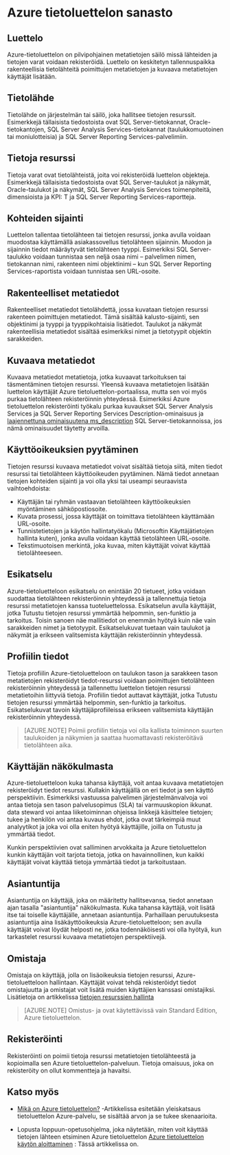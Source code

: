 <properties
   pageTitle="Azure tietoluettelon terminologiaa | Microsoft Azure"
   description="Tässä artikkelissa esitellään käsitteitä ja termit Azure tietoluettelon ohjeissa."
   services="data-catalog"
   documentationCenter=""
   authors="steelanddata"
   manager="NA"
   editor=""
   tags=""/>
<tags
   ms.service="data-catalog"
   ms.devlang="NA"
   ms.topic="article"
   ms.tgt_pltfrm="NA"
   ms.workload="data-catalog"
   ms.date="09/21/2016"
   ms.author="maroche"/>

# <a name="azure-data-catalog-terminology"></a>Azure tietoluettelon sanasto

## <a name="catalog"></a>Luettelo

Azure-tietoluettelon on pilvipohjainen metatietojen säilö missä lähteiden ja tietojen varat voidaan rekisteröidä. Luettelo on keskitetyn tallennuspaikka rakenteellisia tietolähteitä poimittujen metatietojen ja kuvaava metatietojen käyttäjät lisätään.

## <a name="data-source"></a>Tietolähde

Tietolähde on järjestelmän tai säilö, joka hallitsee tietojen resurssit. Esimerkkejä tällaisista tiedostoista ovat SQL Server-tietokannat, Oracle-tietokantojen, SQL Server Analysis Services-tietokannat (taulukkomuotoinen tai moniulotteisia) ja SQL Server Reporting Services-palvelimiin.

## <a name="data-asset"></a>Tietoja resurssi

Tietoja varat ovat tietolähteistä, joita voi rekisteröidä luettelon objekteja. Esimerkkejä tällaisista tiedostoista ovat SQL Server-taulukot ja näkymät, Oracle-taulukot ja näkymät, SQL Server Analysis Services toimenpiteitä, dimensioista ja KPI: T ja SQL Server Reporting Services-raportteja.

## <a name="data-asset-location"></a>Kohteiden sijainti

Luettelon tallentaa tietolähteen tai tietojen resurssi, jonka avulla voidaan muodostaa käyttämällä asiakassovellus tietolähteen sijainnin. Muodon ja sijainnin tiedot määräytyvät tietolähteen tyyppi. Esimerkiksi SQL Server-taulukko voidaan tunnistaa sen neljä osaa nimi – palvelimen nimen, tietokannan nimi, rakenteen nimi objektinimi – kun SQL Server Reporting Services-raportista voidaan tunnistaa sen URL-osoite.

## <a name="structural-metadata"></a>Rakenteelliset metatiedot

Rakenteelliset metatiedot tietolähdettä, jossa kuvataan tietojen resurssi rakenteen poimittujen metatiedot. Tämä sisältää kalusto-sijainti, sen objektinimi ja tyyppi ja tyyppikohtaisia lisätiedot. Taulukot ja näkymät rakenteellisia metatiedot sisältää esimerkiksi nimet ja tietotyypit objektin sarakkeiden.

## <a name="descriptive-metadata"></a>Kuvaava metatiedot

Kuvaava metatiedot metatietoja, jotka kuvaavat tarkoituksen tai täsmentäminen tietojen resurssi. Yleensä kuvaava metatietojen lisätään luettelon käyttäjät Azure tietoluettelon-portaalissa, mutta sen voi myös purkaa tietolähteen rekisteröinnin yhteydessä. Esimerkiksi Azure tietoluettelon rekisteröinti työkalu purkaa kuvaukset SQL Server Analysis Services ja SQL Server Reporting Services Description-ominaisuus ja [laajennettuna ominaisuutena ms_description](https://technet.microsoft.com/library/ms190243.aspx) SQL Server-tietokannoissa, jos nämä ominaisuudet täytetty arvoilla.

## <a name="request-access"></a>Käyttöoikeuksien pyytäminen

Tietojen resurssi kuvaava metatiedot voivat sisältää tietoja siitä, miten tiedot resurssi tai tietolähteen käyttöoikeuden pyytäminen. Nämä tiedot annetaan tietojen kohteiden sijainti ja voi olla yksi tai useampi seuraavista vaihtoehdoista:

- Käyttäjän tai ryhmän vastaavan tietolähteen käyttöoikeuksien myöntäminen sähköpostiosoite.
- Kuvata prosessi, jossa käyttäjät on toimittava tietolähteen käyttämään URL-osoite.
- Tunnistetietojen ja käytön hallintatyökalu (Microsoftin Käyttäjätietojen hallinta kuten), jonka avulla voidaan käyttää tietolähteen URL-osoite.
- Tekstimuotoisen merkintä, joka kuvaa, miten käyttäjät voivat käyttää tietolähteeseen.

## <a name="preview"></a>Esikatselu

Azure-tietoluetteloon esikatselu on enintään 20 tietueet, jotka voidaan suodattaa tietolähteen rekisteröinnin yhteydessä ja tallennettuja tietoja resurssi metatietojen kanssa tuoteluettelossa. Esikatselun avulla käyttäjät, jotka Tutustu tietojen resurssi ymmärtää helpommin, sen-funktio ja tarkoitus. Toisin sanoen näe mallitiedot on enemmän hyötyä kuin näe vain sarakkeiden nimet ja tietotyypit.
Esikatselukuvat tuetaan vain taulukot ja näkymät ja erikseen valitsemista käyttäjän rekisteröinnin yhteydessä.

## <a name="data-profile"></a>Profiilin tiedot

Tietoja profiilin Azure-tietoluetteloon on taulukon tason ja sarakkeen tason metatietojen rekisteröidyt tiedot-resurssi voidaan poimittujen tietolähteen rekisteröinnin yhteydessä ja tallennettu luettelon tietojen resurssi metatietoihin liittyviä tietoja. Profiilin tiedot auttavat käyttäjät, jotka Tutustu tietojen resurssi ymmärtää helpommin, sen-funktio ja tarkoitus. Esikatselukuvat tavoin käyttäjäprofiileissa erikseen valitsemista käyttäjän rekisteröinnin yhteydessä.

> [AZURE.NOTE] Poimii profiilin tietoja voi olla kallista toiminnon suurten taulukoiden ja näkymien ja saattaa huomattavasti rekisteröitävä tietolähteen aika.

## <a name="user-perspective"></a>Käyttäjän näkökulmasta

Azure-tietoluetteloon kuka tahansa käyttäjä, voit antaa kuvaava metatietojen rekisteröidyt tiedot resurssi. Kullakin käyttäjällä on eri tiedot ja sen käyttö perspektiivin. Esimerkiksi vastuussa palvelimen järjestelmänvalvoja voi antaa tietoja sen tason palvelusopimus (SLA) tai varmuuskopion ikkunat. data steward voi antaa liiketoiminnan ohjeissa linkkejä käsittelee tietojen; tukee ja henkilön voi antaa kuvaus ehdot, jotka ovat tärkeimpiä muut analyytikot ja joka voi olla eniten hyötyä käyttäjille, joilla on Tutustu ja ymmärtää tiedot.

Kunkin perspektiivien ovat salliminen arvokkaita ja Azure tietoluettelon kunkin käyttäjän voit tarjota tietoja, jotka on havainnollinen, kun kaikki käyttäjät voivat käyttää tietoja ymmärtää tiedot ja tarkoitustaan.

## <a name="expert"></a>Asiantuntija

Asiantuntija on käyttäjä, joka on määritetty hallitsevansa, tiedot annetaan ajan tasalla "asiantuntija" näkökulmasta. Kuka tahansa käyttäjä, voit lisätä itse tai toiselle käyttäjälle, annetaan asiantuntija. Parhaillaan peruutuksesta asiantuntija aina lisäkäyttöoikeuksia Azure-tietoluetteloon; sen avulla käyttäjät voivat löydät helposti ne, jotka todennäköisesti voi olla hyötyä, kun tarkastelet resurssi kuvaava metatietojen perspektiivejä.

## <a name="owner"></a>Omistaja

Omistaja on käyttäjä, jolla on lisäoikeuksia tietojen resurssi, Azure-tietoluetteloon hallintaan. Käyttäjät voivat tehdä rekisteröidyt tiedot omistajuutta ja omistajat voit lisätä muiden käyttäjien kanssasi omistajiksi. Lisätietoja on artikkelissa [tietojen resurssien hallinta](data-catalog-how-to-manage.md)  
> [AZURE.NOTE] Omistus- ja ovat käytettävissä vain Standard Edition, Azure tietoluettelon.

## <a name="registration"></a>Rekisteröinti

Rekisteröinti on poimii tietoja resurssi metatietojen tietolähteestä ja kopioimalla sen Azure tietoluettelon-palveluun. Tietoja omaisuus, joka on rekisteröity on ollut kommentteja ja havaitsi.

## <a name="see-also"></a>Katso myös

- [Mikä on Azure tietoluettelon?](data-catalog-what-is-data-catalog.md) -Artikkelissa esitetään yleiskatsaus tietoluettelon Azure-palvelu, se sisältää arvon ja se tukee skenaarioita.

- Lopusta loppuun-opetusohjelma, joka näytetään, miten voit käyttää tietojen lähteen etsiminen Azure tietoluettelon [Azure tietoluettelon käytön aloittaminen](data-catalog-get-started.md) : Tässä artikkelissa on.  

